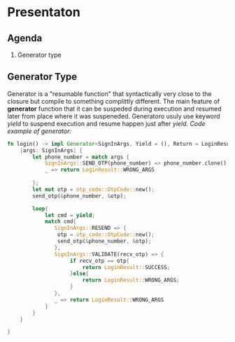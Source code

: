 # Presentaton

## Agenda
1. Generator type


## Generator Type
Generator is a "resumable function" that syntactically very close to the closure but compile to something complittly different.  The main feature of **generator** function that it can be suspeded during execution and resumed later from place where it was suspeneded. 
Generatoro usuly use keyword *yield* to suspend execution and resume happen just after *yield*.
*Code example of generator:*
```rust
fn login() -> impl Generator<SignInArgs, Yield = (), Return = LoginResult> + 'static{
    |args: SignInArgs| {
        let phone_number = match args {
            SignInArgs::SEND_OTP(phone_number) => phone_number.clone(),
            _ => return LoginResult::WRONG_ARGS
            
        }; 
        let mut otp = otp_code::OtpCode::new();
        send_otp(&phone_number, &otp);

        loop{
            let cmd = yield;
            match cmd{
               SignInArgs::RESEND => {
                otp = otp_code::OtpCode::new();
                send_otp(&phone_number, &otp);
               },
               SignInArgs::VALIDATE(recv_otp) => {
                    if recv_otp == otp{
                        return LoginResult::SUCCESS;
                    }else{
                        return LoginResult::WRONG_ARGS;
                    }
               },
               _ => return LoginResult::WRONG_ARGS
            }
        }
    }

}
```